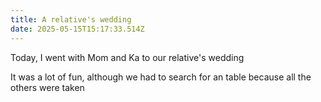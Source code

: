 ```yaml
---
title: A relative's wedding
date: 2025-05-15T15:17:33.514Z
---
```


Today, I went with Mom and Ka to our relative's wedding

It was a lot of fun, although we had to search for an table because all the others were taken
